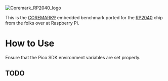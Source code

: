 
![Coremark_RP2040_logo](https://github.com/protik09/CoreMark-RP2040/Coremark-RP2040.png) 


This is the [COREMARK®](https://github.com/eembc/coremark) embedded benchmark ported for the [RP2040](https://github.com/raspberrypi/pico-sdk)
chip from the folks over at Raspberry Pi.

# How to Use

Ensure that the Pico SDK environment variables are set properly.

## TODO

